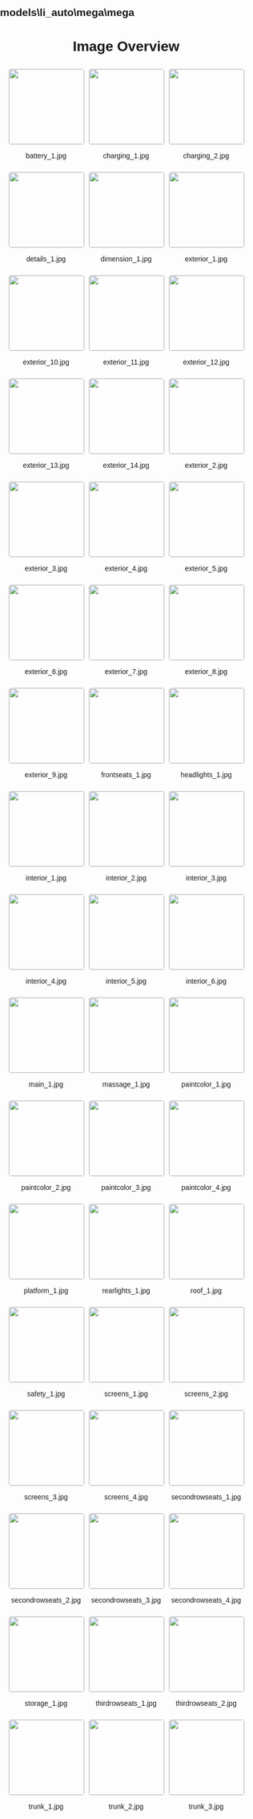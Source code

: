 ## models\li_auto\mega\mega
<style>
    body {
        font-family: Arial, sans-serif;
        margin: 0;
        padding: 0;
    }
    .image-gallery {
        display: flex;
        flex-wrap: wrap;
        gap: 10px;
        justify-content: center;
        padding: 10px;
    }
    .image-gallery img {
        width: 150px;
        height: auto;
        border: 1px solid #ddd;
        border-radius: 5px;
    }
    .image-gallery div {
        flex: 1 1 calc(33.333% - 20px); /* Three images per row on large screens */
        max-width: 150px;
        text-align: center;
    }
    @media (max-width: 768px) {
        .image-gallery div {
            flex: 1 1 calc(50% - 20px); /* Two images per row on medium screens */
        }
    }
    @media (max-width: 480px) {
        .image-gallery div {
            flex: 1 1 100%; /* One image per row on small screens */
        }
    }
</style>
<h1 style ="text-align: center;"> Image Overview </h1> <div class="image-gallery">
<div>
<img src="https://media.evkx.net/multimedia/models/li_auto/mega/mega/battery_1_st.jpg">
<p>battery_1.jpg</p>
</div>
<div>
<img src="https://media.evkx.net/multimedia/models/li_auto/mega/mega/charging_1_st.jpg">
<p>charging_1.jpg</p>
</div>
<div>
<img src="https://media.evkx.net/multimedia/models/li_auto/mega/mega/charging_2_st.jpg">
<p>charging_2.jpg</p>
</div>
<div>
<img src="https://media.evkx.net/multimedia/models/li_auto/mega/mega/details_1_st.jpg">
<p>details_1.jpg</p>
</div>
<div>
<img src="https://media.evkx.net/multimedia/models/li_auto/mega/mega/dimension_1_st.jpg">
<p>dimension_1.jpg</p>
</div>
<div>
<img src="https://media.evkx.net/multimedia/models/li_auto/mega/mega/exterior_1_st.jpg">
<p>exterior_1.jpg</p>
</div>
<div>
<img src="https://media.evkx.net/multimedia/models/li_auto/mega/mega/exterior_10_st.jpg">
<p>exterior_10.jpg</p>
</div>
<div>
<img src="https://media.evkx.net/multimedia/models/li_auto/mega/mega/exterior_11_st.jpg">
<p>exterior_11.jpg</p>
</div>
<div>
<img src="https://media.evkx.net/multimedia/models/li_auto/mega/mega/exterior_12_st.jpg">
<p>exterior_12.jpg</p>
</div>
<div>
<img src="https://media.evkx.net/multimedia/models/li_auto/mega/mega/exterior_13_st.jpg">
<p>exterior_13.jpg</p>
</div>
<div>
<img src="https://media.evkx.net/multimedia/models/li_auto/mega/mega/exterior_14_st.jpg">
<p>exterior_14.jpg</p>
</div>
<div>
<img src="https://media.evkx.net/multimedia/models/li_auto/mega/mega/exterior_2_st.jpg">
<p>exterior_2.jpg</p>
</div>
<div>
<img src="https://media.evkx.net/multimedia/models/li_auto/mega/mega/exterior_3_st.jpg">
<p>exterior_3.jpg</p>
</div>
<div>
<img src="https://media.evkx.net/multimedia/models/li_auto/mega/mega/exterior_4_st.jpg">
<p>exterior_4.jpg</p>
</div>
<div>
<img src="https://media.evkx.net/multimedia/models/li_auto/mega/mega/exterior_5_st.jpg">
<p>exterior_5.jpg</p>
</div>
<div>
<img src="https://media.evkx.net/multimedia/models/li_auto/mega/mega/exterior_6_st.jpg">
<p>exterior_6.jpg</p>
</div>
<div>
<img src="https://media.evkx.net/multimedia/models/li_auto/mega/mega/exterior_7_st.jpg">
<p>exterior_7.jpg</p>
</div>
<div>
<img src="https://media.evkx.net/multimedia/models/li_auto/mega/mega/exterior_8_st.jpg">
<p>exterior_8.jpg</p>
</div>
<div>
<img src="https://media.evkx.net/multimedia/models/li_auto/mega/mega/exterior_9_st.jpg">
<p>exterior_9.jpg</p>
</div>
<div>
<img src="https://media.evkx.net/multimedia/models/li_auto/mega/mega/frontseats_1_st.jpg">
<p>frontseats_1.jpg</p>
</div>
<div>
<img src="https://media.evkx.net/multimedia/models/li_auto/mega/mega/headlights_1_st.jpg">
<p>headlights_1.jpg</p>
</div>
<div>
<img src="https://media.evkx.net/multimedia/models/li_auto/mega/mega/interior_1_st.jpg">
<p>interior_1.jpg</p>
</div>
<div>
<img src="https://media.evkx.net/multimedia/models/li_auto/mega/mega/interior_2_st.jpg">
<p>interior_2.jpg</p>
</div>
<div>
<img src="https://media.evkx.net/multimedia/models/li_auto/mega/mega/interior_3_st.jpg">
<p>interior_3.jpg</p>
</div>
<div>
<img src="https://media.evkx.net/multimedia/models/li_auto/mega/mega/interior_4_st.jpg">
<p>interior_4.jpg</p>
</div>
<div>
<img src="https://media.evkx.net/multimedia/models/li_auto/mega/mega/interior_5_st.jpg">
<p>interior_5.jpg</p>
</div>
<div>
<img src="https://media.evkx.net/multimedia/models/li_auto/mega/mega/interior_6_st.jpg">
<p>interior_6.jpg</p>
</div>
<div>
<img src="https://media.evkx.net/multimedia/models/li_auto/mega/mega/main_1_st.jpg">
<p>main_1.jpg</p>
</div>
<div>
<img src="https://media.evkx.net/multimedia/models/li_auto/mega/mega/massage_1_st.jpg">
<p>massage_1.jpg</p>
</div>
<div>
<img src="https://media.evkx.net/multimedia/models/li_auto/mega/mega/paintcolor_1_st.jpg">
<p>paintcolor_1.jpg</p>
</div>
<div>
<img src="https://media.evkx.net/multimedia/models/li_auto/mega/mega/paintcolor_2_st.jpg">
<p>paintcolor_2.jpg</p>
</div>
<div>
<img src="https://media.evkx.net/multimedia/models/li_auto/mega/mega/paintcolor_3_st.jpg">
<p>paintcolor_3.jpg</p>
</div>
<div>
<img src="https://media.evkx.net/multimedia/models/li_auto/mega/mega/paintcolor_4_st.jpg">
<p>paintcolor_4.jpg</p>
</div>
<div>
<img src="https://media.evkx.net/multimedia/models/li_auto/mega/mega/platform_1_st.jpg">
<p>platform_1.jpg</p>
</div>
<div>
<img src="https://media.evkx.net/multimedia/models/li_auto/mega/mega/rearlights_1_st.jpg">
<p>rearlights_1.jpg</p>
</div>
<div>
<img src="https://media.evkx.net/multimedia/models/li_auto/mega/mega/roof_1_st.jpg">
<p>roof_1.jpg</p>
</div>
<div>
<img src="https://media.evkx.net/multimedia/models/li_auto/mega/mega/safety_1_st.jpg">
<p>safety_1.jpg</p>
</div>
<div>
<img src="https://media.evkx.net/multimedia/models/li_auto/mega/mega/screens_1_st.jpg">
<p>screens_1.jpg</p>
</div>
<div>
<img src="https://media.evkx.net/multimedia/models/li_auto/mega/mega/screens_2_st.jpg">
<p>screens_2.jpg</p>
</div>
<div>
<img src="https://media.evkx.net/multimedia/models/li_auto/mega/mega/screens_3_st.jpg">
<p>screens_3.jpg</p>
</div>
<div>
<img src="https://media.evkx.net/multimedia/models/li_auto/mega/mega/screens_4_st.jpg">
<p>screens_4.jpg</p>
</div>
<div>
<img src="https://media.evkx.net/multimedia/models/li_auto/mega/mega/secondrowseats_1_st.jpg">
<p>secondrowseats_1.jpg</p>
</div>
<div>
<img src="https://media.evkx.net/multimedia/models/li_auto/mega/mega/secondrowseats_2_st.jpg">
<p>secondrowseats_2.jpg</p>
</div>
<div>
<img src="https://media.evkx.net/multimedia/models/li_auto/mega/mega/secondrowseats_3_st.jpg">
<p>secondrowseats_3.jpg</p>
</div>
<div>
<img src="https://media.evkx.net/multimedia/models/li_auto/mega/mega/secondrowseats_4_st.jpg">
<p>secondrowseats_4.jpg</p>
</div>
<div>
<img src="https://media.evkx.net/multimedia/models/li_auto/mega/mega/storage_1_st.jpg">
<p>storage_1.jpg</p>
</div>
<div>
<img src="https://media.evkx.net/multimedia/models/li_auto/mega/mega/thirdrowseats_1_st.jpg">
<p>thirdrowseats_1.jpg</p>
</div>
<div>
<img src="https://media.evkx.net/multimedia/models/li_auto/mega/mega/thirdrowseats_2_st.jpg">
<p>thirdrowseats_2.jpg</p>
</div>
<div>
<img src="https://media.evkx.net/multimedia/models/li_auto/mega/mega/trunk_1_st.jpg">
<p>trunk_1.jpg</p>
</div>
<div>
<img src="https://media.evkx.net/multimedia/models/li_auto/mega/mega/trunk_2_st.jpg">
<p>trunk_2.jpg</p>
</div>
<div>
<img src="https://media.evkx.net/multimedia/models/li_auto/mega/mega/trunk_3_st.jpg">
<p>trunk_3.jpg</p>
</div>
</div>
